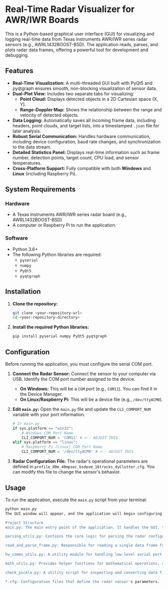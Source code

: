 # Real-Time Radar Visualizer for AWR/IWR Boards

This is a Python-based graphical user interface (GUI) for visualizing and logging real-time data from Texas Instruments AWR/IWR series radar sensors (e.g., AWRL1432BOOST-BSD). The application reads, parses, and plots radar data frames, offering a powerful tool for development and debugging.

## Features

- **Real-Time Visualization:** A multi-threaded GUI built with PyQt5 and pyqtgraph ensures smooth, non-blocking visualization of sensor data.
- **Dual-Plot View:** Includes two separate tabs for visualizing:
    - **Point Cloud:** Displays detected objects in a 2D Cartesian space (X, Y).
    - **Range-Doppler Map:** Shows the relationship between the range and velocity of detected objects.
- **Data Logging:** Automatically saves all incoming frame data, including headers, point clouds, and target lists, into a timestamped `.json` file for later analysis.
- **Robust Serial Communication:** Handles hardware communication, including device configuration, baud rate changes, and synchronization to the data stream.
- **Detailed Statistics Panel:** Displays real-time information such as frame number, detection points, target count, CPU load, and sensor temperatures.
- **Cross-Platform Support:** Fully compatible with both **Windows** and **Linux** (including Raspberry Pi).

## System Requirements

### Hardware
- A Texas Instruments AWR/IWR series radar board (e.g., AWRL1432BOOST-BSD)
- A computer or Raspberry Pi to run the application.

### Software
- Python 3.6+
- The following Python libraries are required:
  - `pyserial`
  - `numpy`
  - `PyQt5`
  - `pyqtgraph`

## Installation

1.  **Clone the repository:**
    ```bash
    git clone <your-repository-url>
    cd <your-repository-directory>
    ```

2.  **Install the required Python libraries:**
    ```bash
    pip install pyserial numpy PyQt5 pyqtgraph
    ```

## Configuration

Before running the application, you must configure the serial COM port.

1.  **Connect the Radar Sensor:** Connect the sensor to your computer via USB. Identify the COM port number assigned to the device.
    - **On Windows:** This will be a `COM` port (e.g., `COM11`). You can find it in the Device Manager.
    - **On Linux/Raspberry Pi:** This will be a device file (e.g., `/dev/ttyACM0`).

2.  **Edit `main.py`:** Open the `main.py` file and update the `CLI_COMPORT_NUM` variable with your port information.

    ```python
    # In main.py
    if sys.platform == "win32":
        # Windows COM Port Name
        CLI_COMPORT_NUM = 'COM11' # <-- ADJUST THIS
    elif sys.platform == "linux":
        # Raspberry Pi (Linux) COM Port Name
        CLI_COMPORT_NUM = '/dev/ttyACM0' # <-- ADJUST THIS
    ```

3.  **Radar Configuration File:** The radar's operational parameters are defined in `profile_80m_40mpsec_bsdevm_16tracks_dyClutter.cfg`. You can modify this file to change the sensor's behavior.

## Usage

To run the application, execute the `main.py` script from your terminal:

```bash
python main.py
The GUI window will appear, and the application will begin configuring the sensor. Once data starts streaming, the plots and statistics will update in real time. A new fHist_YYYYMMDD_HHMMSS.json file will be created in the project directory to log the session's data.

Project Structure
main.py: The main entry point of the application. It handles the GUI, threading, and overall program flow.

parsing_utils.py: Contains the core logic for parsing the radar configuration file and calculating derived parameters.

read_and_parse_frame.py: Responsible for reading a single data frame from the serial port and parsing its binary structure into a Python object.

hw_comms_utils.py: A utility module for handling low-level serial port communication, including port configuration and frame synchronization.

math_utils.py: Provides helper functions for mathematical operations, such as 3D rotations and power-of-2 calculations.

check_pickle.py: A utility script for inspecting and converting data files (originally for .pkl files, now superseded by the JSON logger).

*.cfg: Configuration files that define the radar sensor's parameters.